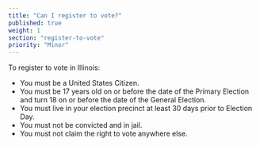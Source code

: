 ```yaml
---
title: "Can I register to vote?"
published: true
weight: 1
section: "register-to-vote"
priority: "Minor"
---
```

To register to vote in Illinois:  
- You must be a United States Citizen.  
- You must be 17 years old on or before the date of the Primary Election and turn 18 on or before the date of the General Election.  
- You must live in your election precinct at least 30 days prior to Election Day.  
- You must not be convicted and in jail.  
- You must not claim the right to vote anywhere else.  

